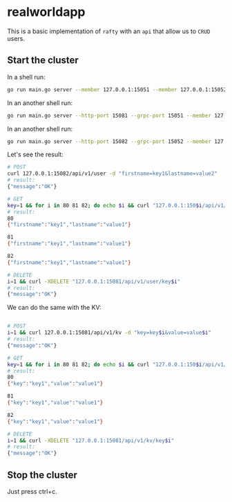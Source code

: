 # realworldapp

This is a basic implementation of `rafty` with an `api` that allow us to `CRUD` users.

## Start the cluster

In a shell run:
```bash
go run main.go server --member 127.0.0.1:15051 --member 127.0.0.1:15052
```

In an another shell run:
```bash
go run main.go server --http-port 15081 --grpc-port 15051 --member 127.0.0.1:15050 --member 127.0.0.1:15052
```

In an another shell run:
```bash
go run main.go server --http-port 15082 --grpc-port 15052 --member 127.0.0.1:15050 --member 127.0.0.1:15051
```

Let's see the result:
```bash
# POST
curl 127.0.0.1:15082/api/v1/user -d "firstname=key1&lastname=value2"
# result:
{"message":"OK"}

# GET
key=1 && for i in 80 81 82; do echo $i && curl "127.0.0.1:150$i/api/v1/user/key$key" && echo -e "\n";done
# result:
80
{"firstname":"key1","lastname":"value1"}

81
{"firstname":"key1","lastname":"value1"}

82
{"firstname":"key1","lastname":"value1"}

# DELETE
i=1 && curl -XDELETE "127.0.0.1:15081/api/v1/user/key$i"
# result:
{"message":"OK"}
```

We can do the same with the KV:
```bash

# POST
i=1 && curl 127.0.0.1:15081/api/v1/kv -d "key=key$i&value=value$i"
# result:
{"message":"OK"}

# GET
key=1 && for i in 80 81 82; do echo $i && curl "127.0.0.1:150$i/api/v1/kv/key$key" && echo -e "\n";done
# result:
80
{"key":"key1","value":"value1"}

81
{"key":"key1","value":"value1"}

82
{"key":"key1","value":"value1"}

# DELETE
i=1 && curl -XDELETE "127.0.0.1:15081/api/v1/kv/key$i"
# result:
{"message":"OK"}
```

## Stop the cluster

Just press ctrl+c.